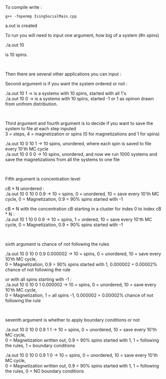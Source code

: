 
To compile write :
  
```
g++ -fopenmp IsingSocialMain.cpp
```
  
a.out is created  

To run you will need to input one argument, how big of a system (#n spins)  

./a.out 10 

is 10 spins.
   
   <br>

Then there are several other applications you can input :
   <br>

Second argument is if you want the system ordered or not :  

./a.out 10 1   -> is a systems with 10 spins, started with all 1's  
./a.out 10 0   -> is a systems with 10 spins, started -1 or 1 as opinon drawn from unifrom distribution.  
   
   <br>
   
Third argument and fourth argument is to decide if you want to save the system to file at each step inputed    
3 = steps, 4 = magnetization or spins (0 for magnetizations and 1 for spins)
  
./a.out 10 0 10 1  -> 10 spins, unordered, where each spin is saved to file every 10'th MC cycle  
./a.out 10 0 0 0  -> 10 spins, unordered, and now we run 1000 systems and save the magnetizations from all the systems to one file  

  <br>
  
Fifth argument is concentration level  

cB * N unordered  :  
./a.out 10 0 10 0 0.9  -> 10 = spins, 0 = unordered, 10 = save every 10'th MC cycle, 0 = Magnetization, 0.9 = 90% spins started with -1  

cB * N with the concentration cB starting in a cluster for index 0 to index cB * N :  
./a.out 10 1 10 0 0.9  -> 10 = spins, 1 = ordered, 10 = save every 10'th MC cycle, 0 = Magnetization, 0.9 = 90% spins started with -1  
  
  <br>
  
sixth argument is chance of not following the rules  
  
./a.out 10 0 10 0 0.9 0.000002  -> 
10 = spins, 0 = unordered, 10 = save every 10'th MC cycle,   
0 = Magnetization, 0.9 = 90% spins started with 1, 0.000002 = 0.00002% chance of not following the rule
  
or with all spins starting with -1  :  
./a.out 10 0 10 0 1 0.000002  -> 
10 = spins, 0 = unordered, 10 = save every 10'th MC cycle,   
0 = Magnetization, 1 = all spins -1, 0.000002 = 0.00002% chance of not following the rule
  
  <br>
  
seventh argument is whether to apply boundary conditions or not  
   
./a.out 10 0 10 0 0.9 1 1  -> 
10 = spins, 0 = unordered, 10 = save every 10'th MC cycle,   
0 = Magnetization written out, 0.9 = 90% spins started with 1, 1 = following the rules, 1 = boundary conditions
  
./a.out 10 0 10 0 0.9 1 0  -> 
10 = spins, 0 = unordered, 10 = save every 10'th MC cycle,   
0 = Magnetization written out, 0.9 = 90% spins started with 1, 1 = following the rules, 0 = NO boundary conditions






